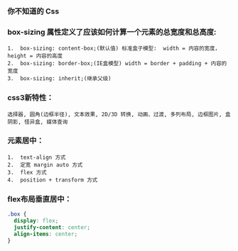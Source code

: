 ### 你不知道的 Css

### box-sizing 属性定义了应该如何计算一个元素的总宽度和总高度:
```
1.	box-sizing: content-box;(默认值) 标准盒子模型:  width = 内容的宽度， height = 内容的高度
2.	box-sizing: border-box;(IE盒模型) width = border + padding + 内容的宽度
3.  box-sizing: inherit;(继承父级)
```

### css3新特性：
```
选择器, 圆角(边框半径), 文本效果, 2D/3D 转换, 动画、过渡, 多列布局, 边框图片, 盒阴影, 怪异盒, 媒体查询
```
### 元素居中：
```
1.	text-align 方式
2.	定宽 margin auto 方式
3.	flex 方式
4.	position + transform 方式
```

### flex布局垂直居中：
```css
.box {
  display: flex;
  justify-content: center;
  align-items: center;
}
```